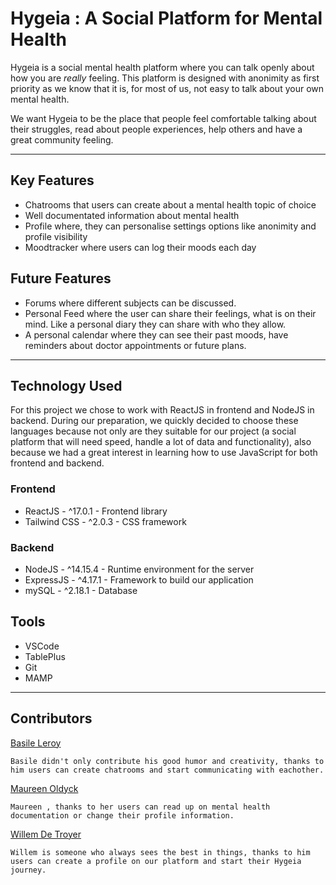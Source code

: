 # Hygeia : A Social Platform for Mental Health

Hygeia is a social mental health platform where you can talk openly about how you are <i>really</i> feeling. This platform is designed with anonimity as first priority as we know that it is, for most of us, not easy to talk about your own mental health. 

We want Hygeia to be the place that people feel comfortable talking about their struggles, read about people experiences, help others and have a great community feeling.

<!-- View Demo -->

<hr>

## Key Features

* Chatrooms that users can create about a mental health topic of choice
* Well documentated information about mental health
* Profile where, they can personalise settings options like anonimity and profile visibility
* Moodtracker where users can log their moods each day

<!-- Screenshots? -->
## Future Features

* Forums where different subjects can be discussed.
* Personal Feed where the user can share their feelings, what is on their mind. Like a personal diary they can share with who they allow.
* A personal calendar where they can see their past moods, have reminders about doctor appointments or future plans.

<hr>

## Technology Used

For this project we chose to work with ReactJS in frontend and NodeJS in backend. During our preparation, we quickly decided to choose these languages because not only are they suitable for our project (a social platform that will need speed, handle a lot of data and functionality), also because we had a great interest in learning how to use JavaScript for both frontend and backend.
### Frontend
* ReactJS - ^17.0.1 - Frontend library
* Tailwind CSS - ^2.0.3 - CSS framework
### Backend
* NodeJS - ^14.15.4 - Runtime environment for the server
* ExpressJS - ^4.17.1 - Framework to build our application
* mySQL - ^2.18.1 - Database

## Tools

* VSCode
* TablePlus 
* Git
* MAMP

<hr>

## Contributors

[Basile Leroy](https://github.com/basileLeroy)

    Basile didn't only contribute his good humor and creativity, thanks to him users can create chatrooms and start communicating with eachother. 

[Maureen Oldyck](https://github.com/maureenoldyck)

    Maureen , thanks to her users can read up on mental health documentation or change their profile information.

[Willem De Troyer](https://github.com/WillemDT369)

    Willem is someone who always sees the best in things, thanks to him users can create a profile on our platform and start their Hygeia journey.